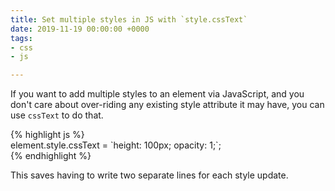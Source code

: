 ```yaml
---
title: Set multiple styles in JS with `style.cssText`
date: 2019-11-19 00:00:00 +0000
tags:
- css
- js

---
```

If you want to add multiple styles to an element via JavaScript, and you don't care about over-riding any existing style attribute it may have, you can use `cssText` to do that.

{% highlight js %}  
element.style.cssText = \`height: 100px; opacity: 1;\`;  
{% endhighlight %}

This saves having to write two separate lines for each style update.